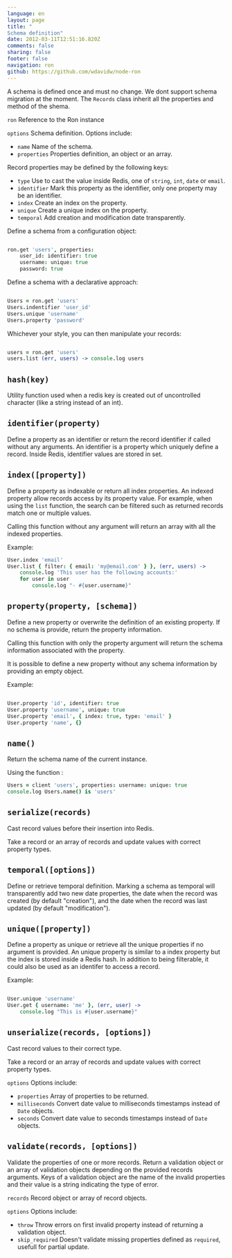 ```yaml
---
language: en
layout: page
title: "
Schema definition"
date: 2012-03-11T12:51:16.820Z
comments: false
sharing: false
footer: false
navigation: ron
github: https://github.com/wdavidw/node-ron
---
```



A schema is defined once and must no change. We dont support schema migration at the moment. The `Records`
class inherit all the properties and method of the shema.

`ron`                   Reference to the Ron instance   

`options`               Schema definition. Options include:   

*   `name`              Name of the schema.   
*   `properties`        Properties definition, an object or an array.   

Record properties may be defined by the following keys:   

*   `type`              Use to cast the value inside Redis, one of `string`, `int`, `date` or `email`.   
*   `identifier`        Mark this property as the identifier, only one property may be an identifier.   
*   `index`             Create an index on the property.   
*   `unique`            Create a unique index on the property.   
*   `temporal`          Add creation and modification date transparently.   

Define a schema from a configuration object:   
```coffeescript

ron.get 'users', properties: 
    user_id: identifier: true
    username: unique: true
    password: true

```
Define a schema with a declarative approach:   
```coffeescript

Users = ron.get 'users'
Users.indentifier 'user_id'
Users.unique 'username'
Users.property 'password'

```
Whichever your style, you can then manipulate your records:   
```coffeescript

users = ron.get 'users'
users.list (err, users) -> console.log users
```

<a name="hash"></a>`hash(key)`
-------------
Utility function used when a redis key is created out of 
uncontrolled character (like a string instead of an int).


<a name="identifier"></a>`identifier(property)`
------------------------
Define a property as an identifier or return the record identifier if
called without any arguments. An identifier is a property which uniquely 
define a record. Inside Redis, identifier values are stored in set.   


<a name="index"></a>`index([property])`
-------------------
Define a property as indexable or return all index properties. An 
indexed property allow records access by its property value. For example,
when using the `list` function, the search can be filtered such as returned
records match one or multiple values.   

Calling this function without any argument will return an array with all the 
indexed properties.   

Example:   
```coffeescript
User.index 'email'
User.list { filter: { email: 'my@email.com' } }, (err, users) ->
    console.log 'This user has the following accounts:'
    for user in user
        console.log "- #{user.username}"
```


<a name="property"></a>`property(property, [schema])`
------------------------------
Define a new property or overwrite the definition of an
existing property. If no schema is provide, return the
property information.   

Calling this function with only the property argument will return the schema
information associated with the property.   

It is possible to define a new property without any schema information by 
providing an empty object.   

Example:   
```coffeescript

User.property 'id', identifier: true
User.property 'username', unique: true
User.property 'email', { index: true, type: 'email' }
User.property 'name', {}
```


<a name="name"></a>`name()`
--------
Return the schema name of the current instance.

Using the function :
```coffeescript
Users = client 'users', properties: username: unique: true
console.log Users.name() is 'users'
```


<a name="serialize"></a>`serialize(records)`
--------------------
Cast record values before their insertion into Redis.

Take a record or an array of records and update values with correct 
property types.


<a name="temporal"></a>`temporal([options])` 
---------------------
Define or retrieve temporal definition. Marking a schema as 
temporal will transparently add two new date properties, the 
date when the record was created (by default "creation"), and the date 
when the record was last updated (by default "modification").


<a name="unique"></a>`unique([property])`
--------------------
Define a property as unique or retrieve all the unique properties if no 
argument is provided. An unique property is similar to a index
property but the index is stored inside a Redis hash. In addition to being 
filterable, it could also be used as an identifer to access a record.

Example:   
```coffeescript

User.unique 'username'
User.get { username: 'me' }, (err, user) ->
    console.log "This is #{user.username}"
```


<a name="unserialize"></a>`unserialize(records, [options])`
---------------------------------
Cast record values to their correct type.   

Take a record or an array of records and update values with correct 
property types.   

`options`               Options include:   

*   `properties`        Array of properties to be returned.  
*   `milliseconds`      Convert date value to milliseconds timestamps instead of `Date` objects.   
*   `seconds`           Convert date value to seconds timestamps instead of `Date` objects.   


<a name="validate"></a>`validate(records, [options])`
------------------------------
Validate the properties of one or more records. Return a validation 
object or an array of validation objects depending on the provided 
records arguments. Keys of a validation object are the name of the invalid 
properties and their value is a string indicating the type of error.   

`records`               Record object or array of record objects.   

`options`               Options include:   

*   `throw`             Throw errors on first invalid property instead of returning a validation object.   
*   `skip_required`     Doesn't validate missing properties defined as `required`, usefull for partial update.   

